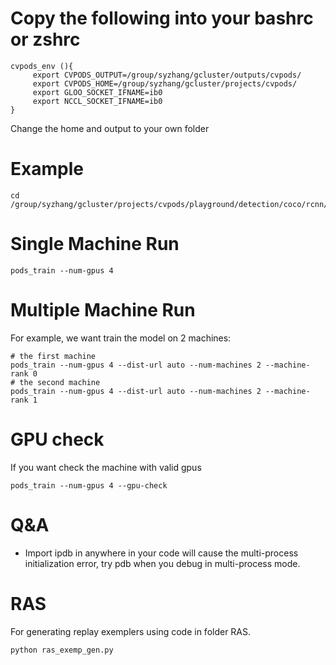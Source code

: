 # Copy the following into your bashrc or zshrc

```
cvpods_env (){
     export CVPODS_OUTPUT=/group/syzhang/gcluster/outputs/cvpods/
     export CVPODS_HOME=/group/syzhang/gcluster/projects/cvpods/
     export GLOO_SOCKET_IFNAME=ib0
     export NCCL_SOCKET_IFNAME=ib0
}
```
Change the home and output to your own folder

# Example
```
cd /group/syzhang/gcluster/projects/cvpods/playground/detection/coco/rcnn/faster_rcnn.res50.fpn.coco.multiscale.1x
```

# Single Machine Run

```
pods_train --num-gpus 4
```

# Multiple Machine Run

For example, we want train the model on 2 machines:
```
# the first machine
pods_train --num-gpus 4 --dist-url auto --num-machines 2 --machine-rank 0
# the second machine
pods_train --num-gpus 4 --dist-url auto --num-machines 2 --machine-rank 1
```

# GPU check
If you want check the machine with valid gpus
```
pods_train --num-gpus 4 --gpu-check
```

# Q&A

- Import ipdb in anywhere in your code will cause the multi-process initialization error, try pdb when you debug in multi-process mode.

# RAS

For generating replay exemplers using code in folder RAS. 

```
python ras_exemp_gen.py
```